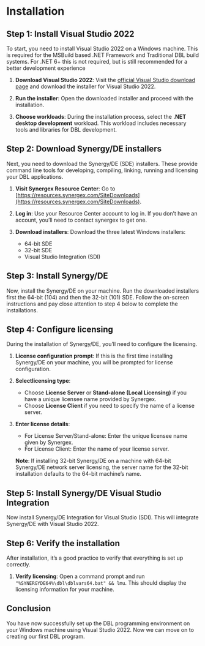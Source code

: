 # Installation

## Step 1: Install Visual Studio 2022

To start, you need to install Visual Studio 2022 on a Windows machine. This is required for the MSBuild based .NET Framework and Traditional DBL build systems. For .NET 6+ this is not required, but is still recommended for a better development experience

1. **Download Visual Studio 2022**: Visit the [official Visual Studio download page](https://visualstudio.microsoft.com/downloads/) and download the installer for Visual Studio 2022.

2. **Run the installer**: Open the downloaded installer and proceed with the installation.

3. **Choose workloads**: During the installation process, select the **.NET desktop development** workload. This workload includes necessary tools and libraries for DBL development.

## Step 2: Download Synergy/DE installers

Next, you need to download the Synergy/DE (SDE) installers. These provide command line tools for developing, compiling, linking, running and licensing your DBL applications.

1. **Visit Synergex Resource Center**: Go to [https://resources.synergex.com/SiteDownloads](https://resources.synergex.com/SiteDownloads).

2. **Log in**: Use your Resource Center account to log in. If you don’t have an account, you’ll need to contact synergex to get one.

3. **Download installers**: Download the three latest Windows installers:
   - 64-bit SDE
   - 32-bit SDE
   - Visual Studio Integration (SDI)

## Step 3: Install Synergy/DE

Now, install the Synergy/DE on your machine. Run the downloaded installers first the 64-bit (104) and then the 32-bit (101) SDE. Follow the on-screen instructions and pay close attention to step 4 below to complete the installations.

## Step 4: Configure licensing

During the installation of Synergy/DE, you’ll need to configure the licensing.

1. **License configuration prompt**: If this is the first time installing Synergy/DE on your machine, you will be prompted for license configuration.

2. **Selectlicensing type**:
   - Choose **License Server** or **Stand-alone (Local Licensing)** if you have a unique licensee name provided by Synergex.
   - Choose **License Client** if you need to specify the name of a license server.

3. **Enter license details**:
   - For License Server/Stand-alone: Enter the unique licensee name given by Synergex.
   - For License Client: Enter the name of your license server.

   **Note**: If installing 32-bit Synergy/DE on a machine with 64-bit Synergy/DE network server licensing, the server name for the 32-bit installation defaults to the 64-bit machine’s name.

## Step 5: Install Synergy/DE Visual Studio Integration

Now install Synergy/DE Integration for Visual Studio (SDI). This will integrate Synergy/DE with Visual Studio 2022.

## Step 6: Verify the installation

After installation, it’s a good practice to verify that everything is set up correctly.

1. **Verify licensing**: Open a command prompt and run `"%SYNERGYDE64%\dbl\dblvars64.bat" && lmu`. This should display the licensing information for your machine.
   
## Conclusion

You have now successfully set up the DBL programming environment on your Windows machine using Visual Studio 2022. Now we can move on to creating our first DBL program.
